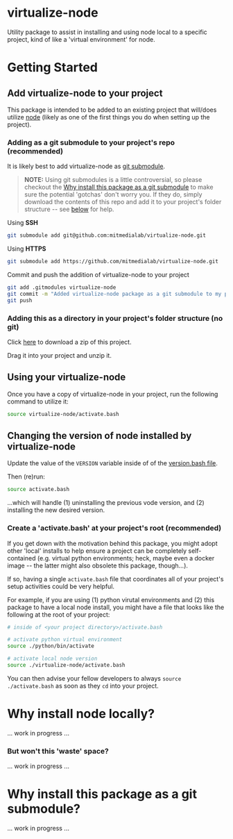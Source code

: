 # virtualize-node
Utility package to assist in installing and using node local to a specific project, kind of like a 'virtual environment' for node.

# Getting Started

## Add virtualize-node to your project
This package is intended to be added to an existing project that will/does utilize [node](https://nodejs.org/en/) (likely as one of the first things you do when setting up the project).

### Adding as a git submodule to your project's repo (recommended)

It is likely best to add virtualize-node as [git submodule](https://git-scm.com/book/en/v2/Git-Tools-Submodules). 

> **NOTE:** Using git submodules is a little controversial, so please checkout the [Why install this package as a git submodule](#why-install-this-package-as-a-git-submodule) to make sure the potential 'gotchas' don't worry you. If they do, simply download the contents of this repo and add it to your project's folder structure -- see [below](#adding-this-as-a-directory-in-your-projects-folder-structure-no-git) for help. 

Using **SSH**
```bash
git submodule add git@github.com:mitmedialab/virtualize-node.git 
```

Using **HTTPS**
```bash
git submodule add https://github.com/mitmedialab/virtualize-node.git
```

Commit and push the addition of virtualize-node to your project
```bash
git add .gitmodules virtualize-node
git commit -m "Added virtualize-node package as a git submodule to my project"
git push
```

### Adding this as a directory in your project's folder structure (no git)

Click [here](https://github.com/mitmedialab/virtualize-node/archive/refs/heads/main.zip) to download a zip of this project. 

Drag it into your project and unzip it. 

## Using your virtualize-node

Once you have a copy of virtualize-node in your project, run the following command to utilize it:

```bash 
source virtualize-node/activate.bash
```

## Changing the version of node installed by virtualize-node

Update the value of the `VERSION` variable inside of of the [version.bash file](version.bash).

Then (re)run:
```bash
source activate.bash
```
...which will handle (1) uninstalling the previous vode version, and (2) installing the new desired version.

### Create a 'activate.bash' at your project's root (recommended)

If you get down with the motivation behind this package, you might adopt other 'local' installs to help ensure a project can be completely self-contained (e.g. virtual python environments; heck, maybe even a docker image -- the latter might also obsolete this package, though...).

If so, having a single `activate.bash` file that coordinates all of your project's setup activities could be very helpful.

For example, if you are using (1) python virutal environments and (2) this package to have a local node install, you might have a file that looks like the following at the root of your project:

```bash
# inside of <your project directory>/activate.bash

# activate python virtual environment 
source ./python/bin/activate

# activate local node version
source ./virtualize-node/activate.bash
```

You can then advise your fellow developers to always `source ./activate.bash` as soon as they `cd` into your project.  

# Why install node locally?

... work in progress ...

### But won't this 'waste' space?

... work in progress ...

# Why install this package as a git submodule?

... work in progress ...
